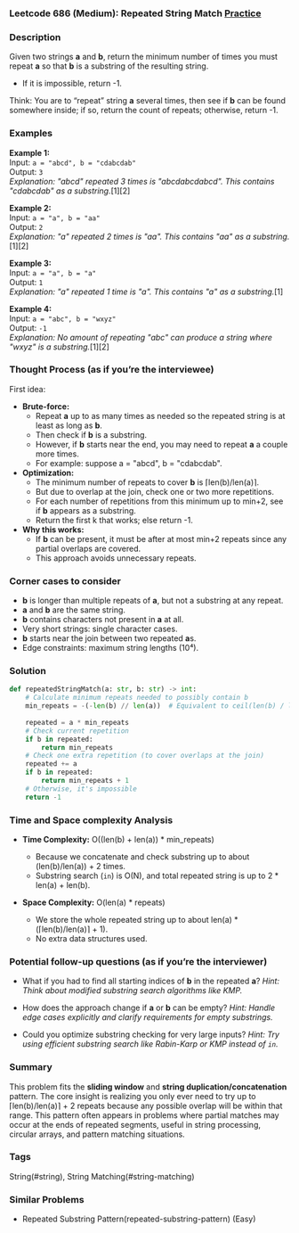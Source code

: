 ### Leetcode 686 (Medium): Repeated String Match [Practice](https://leetcode.com/problems/repeated-string-match)

### Description  
Given two strings **a** and **b**, return the minimum number of times you must repeat **a** so that **b** is a substring of the resulting string.
- If it is impossible, return -1.

Think: You are to “repeat” string **a** several times, then see if **b** can be found somewhere inside; if so, return the count of repeats; otherwise, return -1.

### Examples  

**Example 1:**  
Input: `a = "abcd", b = "cdabcdab"`  
Output: `3`  
*Explanation: "abcd" repeated 3 times is "abcdabcdabcd". This contains "cdabcdab" as a substring.*[1][2]

**Example 2:**  
Input: `a = "a", b = "aa"`  
Output: `2`  
*Explanation: "a" repeated 2 times is "aa". This contains "aa" as a substring.*[1][2]

**Example 3:**  
Input: `a = "a", b = "a"`  
Output: `1`  
*Explanation: "a" repeated 1 time is "a". This contains "a" as a substring.*[1]

**Example 4:**  
Input: `a = "abc", b = "wxyz"`  
Output: `-1`  
*Explanation: No amount of repeating "abc" can produce a string where "wxyz" is a substring.*[1][2]

### Thought Process (as if you’re the interviewee)  
First idea:  
- **Brute-force:**  
    - Repeat **a** up to as many times as needed so the repeated string is at least as long as **b**.
    - Then check if **b** is a substring.
    - However, if **b** starts near the end, you may need to repeat **a** a couple more times.  
    - For example: suppose a = "abcd", b = "cdabcdab".
- **Optimization:**
    - The minimum number of repeats to cover **b** is ⌈len(b)/len(a)⌉.
    - But due to overlap at the join, check one or two more repetitions.
    - For each number of repetitions from this minimum up to min+2, see if **b** appears as a substring.
    - Return the first k that works; else return -1.  
- **Why this works:**  
    - If **b** can be present, it must be after at most min+2 repeats since any partial overlaps are covered.
    - This approach avoids unnecessary repeats.

### Corner cases to consider  
- **b** is longer than multiple repeats of **a**, but not a substring at any repeat.
- **a** and **b** are the same string.
- **b** contains characters not present in **a** at all.
- Very short strings: single character cases.
- **b** starts near the join between two repeated **a**s.
- Edge constraints: maximum string lengths (10⁴).

### Solution

```python
def repeatedStringMatch(a: str, b: str) -> int:
    # Calculate minimum repeats needed to possibly contain b
    min_repeats = -(-len(b) // len(a))  # Equivalent to ceil(len(b) / len(a))
    
    repeated = a * min_repeats
    # Check current repetition
    if b in repeated:
        return min_repeats
    # Check one extra repetition (to cover overlaps at the join)
    repeated += a
    if b in repeated:
        return min_repeats + 1
    # Otherwise, it's impossible
    return -1
```

### Time and Space complexity Analysis  

- **Time Complexity:** O((len(b) + len(a)) \* min_repeats)  
  - Because we concatenate and check substring up to about (len(b)/len(a)) + 2 times.
  - Substring search (`in`) is O(N), and total repeated string is up to 2 \* len(a) + len(b).

- **Space Complexity:** O(len(a) \* repeats)  
  - We store the whole repeated string up to about len(a) \* (⌈len(b)/len(a)⌉ + 1).
  - No extra data structures used.

### Potential follow-up questions (as if you’re the interviewer)  

- What if you had to find all starting indices of **b** in the repeated **a**?
  *Hint: Think about modified substring search algorithms like KMP.*

- How does the approach change if **a** or **b** can be empty?
  *Hint: Handle edge cases explicitly and clarify requirements for empty substrings.*

- Could you optimize substring checking for very large inputs?
  *Hint: Try using efficient substring search like Rabin-Karp or KMP instead of `in`.*

### Summary
This problem fits the **sliding window** and **string duplication/concatenation** pattern. The core insight is realizing you only ever need to try up to ⌈len(b)/len(a)⌉ + 2 repeats because any possible overlap will be within that range. This pattern often appears in problems where partial matches may occur at the ends of repeated segments, useful in string processing, circular arrays, and pattern matching situations.

### Tags
String(#string), String Matching(#string-matching)

### Similar Problems
- Repeated Substring Pattern(repeated-substring-pattern) (Easy)